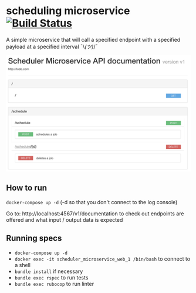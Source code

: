 # scheduling microservice [![Build Status](https://travis-ci.org/TPei/scheduler_microservice.svg?branch=master)](https://travis-ci.org/TPei/scheduler_microservice)
A simple microservice that will call a specified endpoint with a specified payload at a specified interval ¯\\_(ツ)_/¯

![Alt text](/raml_demo.png?raw=true "Raml")

## How to run
`docker-compose up -d` (-d so that you don't connect to the log console)

Go to: http://localhost:4567/v1/documentation to check out endpoints are offered and what input / output data is expected

## Running specs
- `docker-compose up -d`
- `docker exec -it scheduler_microservice_web_1 /bin/bash` to connect to a shell
- `bundle install` if necessary
- `bundle exec rspec` to run tests
- `bundle exec rubocop` to run linter
